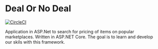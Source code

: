 # Deal Or No Deal
[![CircleCI](https://circleci.com/gh/wagrenier/DealOrNoDeal.svg?style=svg)](https://circleci.com/gh/wagrenier/DealOrNoDeal)

Application in ASP.Net to search for pricing of items on popular marketplaces. Written in ASP.NET Core. The goal is to learn and develop our skils with this framework.
